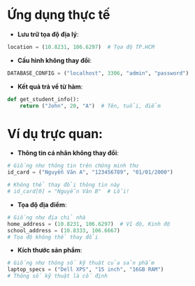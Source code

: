 # Ứng dụng thực tế

- **Lưu trữ tọa độ địa lý**:

```python
location = (10.8231, 106.6297)  # Tọa độ TP.HCM
```

- **Cấu hình không thay đổi**:

```python
DATABASE_CONFIG = ("localhost", 3306, "admin", "password")
```

- **Kết quả trả về từ hàm**:

```python
def get_student_info():
    return ("John", 20, "A")  # Tên, tuổi, điểm
```

#  Ví dụ trực quan:

- **Thông tin cá nhân không thay đổi**:

```python
# Giống như thông tin trên chứng minh thư
id_card = ("Nguyễn Văn A", "123456789", "01/01/2000")

# Không thể thay đổi thông tin này
# id_card[0] = "Nguyễn Văn B"  # Lỗi!
```

- **Tọa độ địa điểm**:

```python
# Giống như địa chỉ nhà
home_address = (10.8231, 106.6297)  # Vĩ độ, Kinh độ
school_address = (10.8333, 106.6667)
# Tọa độ không thể thay đổi
```

- **Kích thước sản phẩm**:

```python
# Giống như thông số kỹ thuật của sản phẩm
laptop_specs = ("Dell XPS", "15 inch", "16GB RAM")
# Thông số kỹ thuật là cố định
```
